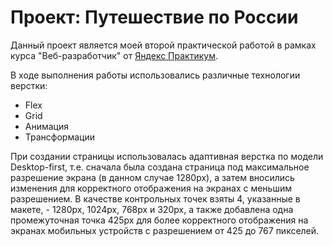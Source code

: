 # Проект: Путешествие по России

Данный проект является моей второй практической работой в рамках курса "Веб-разработчик" от [Яндекс Практикум](https://practicum.yandex.ru/). 

В ходе выполнения работы использовались различные технологии верстки:
* Flex
* Grid
* Анимация
* Трансформации

При создании страницы использовалась адаптивная верстка по модели Desktop-first, т.е. сначала была создана страница под максимальное разрешение экрана (в данном случае 1280px), а затем вносились изменения для корректного отображения на экранах с меньшим разрешением. В качестве контрольных точек взяты 4, указанные в макете, - 1280px, 1024px, 768px и 320px, а также добавлена одна промежуточная точка 425px для более корректного отображения на экранах мобильных устройств с разрешением от 425 до 767 пикселей.
